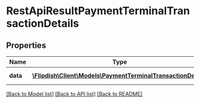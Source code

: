 # RestApiResultPaymentTerminalTransactionDetails

## Properties
Name | Type | Description | Notes
------------ | ------------- | ------------- | -------------
**data** | [**\Flipdish\Client\Models\PaymentTerminalTransactionDetails**](PaymentTerminalTransactionDetails.md) | Generic data object. | 

[[Back to Model list]](../README.md#documentation-for-models) [[Back to API list]](../README.md#documentation-for-api-endpoints) [[Back to README]](../README.md)


